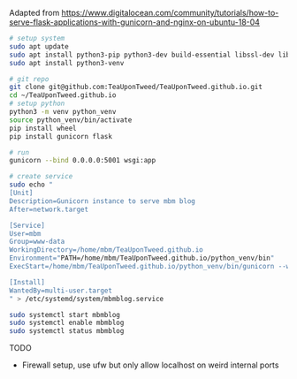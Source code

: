 Adapted from https://www.digitalocean.com/community/tutorials/how-to-serve-flask-applications-with-gunicorn-and-nginx-on-ubuntu-18-04
```bash
# setup system
sudo apt update
sudo apt install python3-pip python3-dev build-essential libssl-dev libffi-dev python3-setuptools
sudo apt install python3-venv

# git repo
git clone git@github.com:TeaUponTweed/TeaUponTweed.github.io.git
cd ~/TeaUponTweed.github.io
# setup python
python3 -m venv python_venv
source python_venv/bin/activate
pip install wheel
pip install gunicorn flask

# run
gunicorn --bind 0.0.0.0:5001 wsgi:app

# create service
sudo echo "
[Unit]
Description=Gunicorn instance to serve mbm blog
After=network.target

[Service]
User=mbm
Group=www-data
WorkingDirectory=/home/mbm/TeaUponTweed.github.io
Environment="PATH=/home/mbm/TeaUponTweed.github.io/python_venv/bin"
ExecStart=/home/mbm/TeaUponTweed.github.io/python_venv/bin/gunicorn --workers 3 --bind unix:TeaUponTweed.github.io.sock -m 007 wsgi:app

[Install]
WantedBy=multi-user.target
" > /etc/systemd/system/mbmblog.service

sudo systemctl start mbmblog
sudo systemctl enable mbmblog
sudo systemctl status mbmblog

```

TODO
- Firewall setup, use ufw but only allow localhost on weird internal ports
